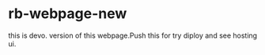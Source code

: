 # rb-webpage-new
this is devo. version of this webpage.Push this for try diploy and see hosting ui. 

